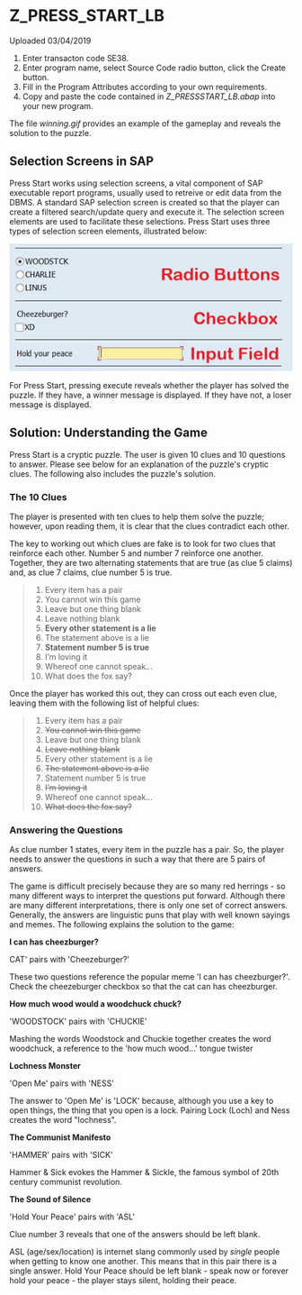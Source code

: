 # Z_PRESS_START_LB

Uploaded 03/04/2019

1. Enter transacton code SE38.
2. Enter program name, select Source Code radio button, click the Create button.
3. Fill in the Program Attributes according to your own requirements.
4. Copy and paste the code contained in _Z_PRESSSTART_LB.abap_ into your new program.

The file _winning.gif_ provides an example of the gameplay and reveals the solution to the puzzle.

## Selection Screens in SAP

Press Start works using selection screens, a vital component of SAP executable report programs, usually used to retreive or edit data from the DBMS. A standard SAP selection screen is created so that the player can create a filtered search/update query and execute it. The selection screen elements are used to facilitate these selections. Press Start uses three types of selection screen elements, illustrated below:

![](selectionscreenelements.jpg)

For Press Start, pressing execute reveals whether the player has solved the puzzle. If they have, a winner message is displayed. If they have not, a loser message is displayed.

## Solution: Understanding the Game

Press Start is a cryptic puzzle. The user is given 10 clues and 10 questions to answer. Please see below for an explanation of the puzzle's cryptic clues. The following also includes the puzzle's solution. 

### The 10 Clues

The player is presented with ten clues to help them solve the puzzle; however, upon reading them, it is clear that the clues contradict each other. 

The key to working out which clues are fake is to look for two clues that reinforce each other. Number 5 and number 7 reinforce one another. Together, they are two alternating statements that are true (as clue 5 claims) and, as clue 7 claims, clue number 5 is true.

> 1. Every item has a pair
> 2. You cannot win this game
> 3. Leave but one thing blank
> 4. Leave nothing blank
> 5. **Every other statement is a lie**
> 6. The statement above is a lie
> 7. **Statement number 5 is true**
> 8. I’m loving it
> 9. Whereof one cannot speak...
> 10. What does the fox say?

Once the player has worked this out, they can cross out each even clue, leaving them with the following list of helpful clues:

> 1. Every item has a pair
> 2. ~~You cannot win this game~~
> 3. Leave but one thing blank
> 4. ~~Leave nothing blank~~
> 5. Every other statement is a lie
> 6. ~~The statement above is a lie~~
>7. Statement number 5 is true
> 8. ~~I’m loving it~~
> 9. Whereof one cannot speak...
> 10. ~~What does the fox say?~~

### Answering the Questions

As clue number 1 states, every item in the puzzle has a pair. So, the player needs to answer the questions in such a way that there are 5 pairs of answers. 

The game is difficult precisely because they are so many red herrings - so many different ways to interpret the questions put forward. Although there are many different interpretations, there is only one set of correct answers. Generally, the answers are linguistic puns that play with well known sayings and memes. The following explains the solution to the game: 

**I can has cheezburger?**

CAT' pairs with 'Cheezeburger?'

These two questions reference the popular meme 'I can has cheezburger?'. Check the cheezeburger checkbox so that the cat can has cheezburger. 

**How much wood would a woodchuck chuck?**

'WOODSTOCK' pairs with 'CHUCKIE'

Mashing the words Woodstock and Chuckie together creates the word woodchuck, a reference to the 'how much wood...' tongue twister

**Lochness Monster**

'Open Me' pairs with 'NESS'

The answer to 'Open Me' is 'LOCK' because, although you use a key to open things, the thing that you open is a lock. Pairing Lock (Loch) and Ness creates the word "lochness". 

**The Communist Manifesto**

'HAMMER' pairs with 'SICK'

Hammer & Sick evokes the Hammer & Sickle, the famous symbol of 20th century communist revolution.

**The Sound of Silence**

'Hold Your Peace' pairs with 'ASL'

Clue number 3 reveals that one of the answers should be left blank. 

ASL (age/sex/location) is internet slang commonly used by _single_ people when getting to know one another. This means that in this pair there is a single answer. Hold Your Peace should be left blank - speak now or forever hold your peace - the player stays silent, holding their peace.

